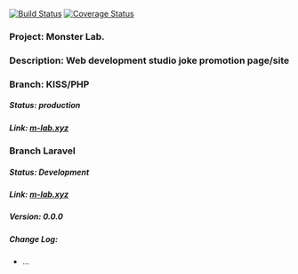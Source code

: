 [![Build Status](https://travis-ci.org/mikewazovzky/monsterlab.svg?branch=master)](https://travis-ci.org/mikewazovzky/monsterlab)
[![Coverage Status](https://coveralls.io/repos/github/mikewazovzky/monsterlab/badge.svg?branch=master)](https://coveralls.io/github/mikewazovzky/monsterlab?branch=master)

### Project: Monster Lab.
### Description: Web development studio joke promotion page/site

### Branch: KISS/PHP
##### Status: production
##### Link: [m-lab.xyz](http://m-lab.xyz)

### Branch Laravel
##### Status: Development
##### Link: [m-lab.xyz](http://m-lab.xyz)
##### Version: 0.0.0
##### Change Log:
- ...
